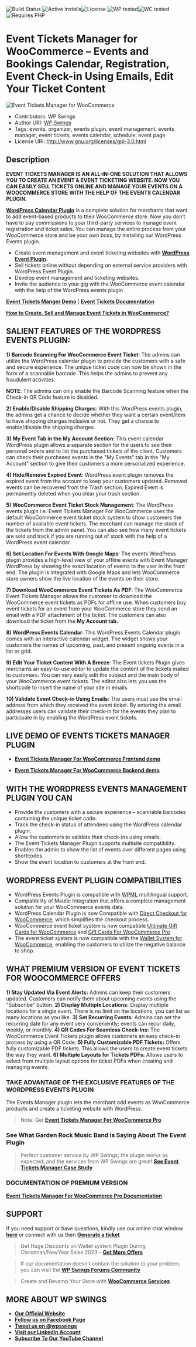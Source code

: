 ![Build Status](https://img.shields.io/badge/build-passing-brightgreen) ![Active installs](https://img.shields.io/badge/Active-1000%2B-brightgreen)![License](https://img.shields.io/badge/License-GPLv3%20or%20later-yellowgreen) ![WP tested](https://img.shields.io/badge/WP%20tested-6.7.1-brightgreen)![WC tested](https://img.shields.io/badge/WC%20tested-9.5.1-brightgreen)![Requires PHP](https://img.shields.io/badge/Requires%20PHP-5.2.4-blue)
# Event Tickets Manager for WooCommerce – Events and Bookings Calendar, Registration, Event Check-in Using Emails, Edit Your Ticket Content
![Event Tickets Manager  for WooCommerce](https://ps.w.org/event-tickets-manager-for-woocommerce/assets/banner-772x250.jpg?rev=2672038)
* Contributors: WP Swings
* Author URI: [WP Swings](https://wpswings.com/?utm_source=events-github-official&utm_medium=events-github-page&utm_campaign=official)
* Tags: events, organizer, events plugin, event management, events manager, event tickets, events calendar, schedule, event page
* License URI: http://www.gnu.org/licenses/gpl-3.0.html

## Description 

**EVENT TICKETS MANAGER IS AN ALL-IN-ONE SOLUTION THAT ALLOWS YOU TO CREATE AN EVENT & EVENT TICKETING WEBSITE. NOW YOU CAN EASILY SELL TICKETS ONLINE AND MANAGE YOUR EVENTS ON A WOOCOMMERCE STORE WITH THE HELP OF THE EVENTS CALENDAR PLUGIN.**

[**WordPress Calendar Plugin**](https://wordpress.org/plugins/event-tickets-manager-for-woocommerce/) is a complete solution for merchants that want to add event-based products to their WooCommerce store. Now you don’t have to pay commissions to your third-party services to manage event registration and ticket sales. You can manage the entire process from your WooCommerce store and be your own boss, by installing our WordPress Events plugin.

* Create event management and event ticketing websites with [**WordPress Event Plugin**](https://wpswings.com/product/event-tickets-manager-for-woocommerce-pro/?utm_source=wpswings-events-pro&utm_medium=events-github-page&utm_campaign=events-pro).
* Sell tickets online without depending on external service providers with WordPress Event Plugin.
* Develop event management and ticketing websites. 
* Invite the audience to your gig with the WooCommerce event calendar with the help of the WordPress events plugin 

 [**Event Tickets Manger Demo**](https://demo.wpswings.com/event-tickets-manager-for-woocommerce-pro/?utm_source=wpswings-events-pro&utm_medium=events-github-page&utm_campaign=frontend-demo ) | [**Event Tickets Documentation**](https://docs.wpswings.com/event-tickets-manager-for-woocommerce/?utm_source=wpswings-events-doc&utm_medium=events-github-page&utm_campaign=events-doc ) 

[**How to Create, Sell and Manage Event Tickets in WooCommerce?**](https://www.youtube.com/watch?v=9KyB4qpal6M&rel=0)

## SALIENT FEATURES OF THE WORDPRESS EVENTS PLUGIN:

**1) Barcode Scanning For WooCommerce Event Ticket**: The admins can utilize the WordPress calendar plugin to provide the customers with a safe and secure experience. The unique ticket code can now be shown in the form of a scannable barcode. This helps the admins to prevent any fraudulent activities.

**NOTE**: The admins can only enable the Barcode Scanning feature when the Check-in QR Code feature is disabled.

**2) Enable/Disable Shipping Charges**: With this WordPress events plugin, the admins get a chance to decide whether they want a certain event/item to have shipping charges inclusive or not. They get a chance to enable/disable the shipping charges.

**3) My Event Tab in the My Account Section**: This event calendar WordPress plugin allows a separate section for the users to see their personal orders and to list the purchased tickets of the client. Customers can check their purchased events in the "My Events" tab in the "My Account" section to give their customers a more personalized experience.

**4) Hide/Remove Expired Event**: WordPress event plugin removes the expired event from the account to keep your customers updated. Removed events can be recovered from the Trash section. Expired Event is permanently deleted when you clear your trash section.

**5) WooCommerce Event Ticket Stock Management**: The WordPress events plugin i.e. Event Tickets Manager For WooCommerce uses the default WooCommerce event ticket stock system to show customers the number of available event tickets. The merchant can manage the stock of the tickets from the admin panel. You can also see how many event tickets are sold and track if you are running out of stock with the help of a WordPress event calendar. 

**6) Set Location For Events With Google Maps**: The events WordPress plugin provides a high-level view of your offline events with Event Manager WordPress by showing the exact location of events to the user in the front end. The plugin is integrated with Google Maps and lets WooCommerce store owners show the live location of the events on their store.

**7) Download WooCommerce Event Tickets As PDF**: The WooCommerce Event Tickets Manager allows the customer to download the WooCommerce event tickets as PDFs for offline use. When customers buy event tickets for an event from your WooCommerce store they send an email with a PDF attachment of the ticket. The customers can also download the ticket from the **My Account tab.**

**8) WordPress Events Calendar**: This WordPress Events Calendar plugin comes with an interactive calendar widget. The widget shows your customers the names of upcoming, past, and present ongoing events in a list or grid.

**9) Edit Your Ticket Content With A Breeze**: The Event tickets Plugin gives merchants an easy-to-use editor to update the content of the tickets mailed to customers. You can very easily edit the subject and the main body of your WooCommerce event tickets. The editor also lets you use the shortcode to insert the name of your site in emails.

**10) Validate Event Check-in Using Emails**: The users must use the email address from which they received the event ticket. By entering the email addresses users can validate their check-in for the events they plan to participate in by enabling the WordPress event tickets. 

## LIVE  DEMO OF EVENTS TICKETS MANAGER PLUGIN 

* [**Event Tickets Manager For WooCommerce Frontend demo**](https://demo.wpswings.com/event-tickets-manager-for-woocommerce-pro/?utm_source=wpswings-events-demo&utm_medium=events-github-page&utm_campaign=frontend-demo) 

* [**Event Tickets Manager For WooCommerce Backend demo**](https://demo.wpswings.com/bookings-for-woocommerce-pro/get-personal-demo/?utm_source=wpswings-events-demo&utm_medium=events-github-page&utm_campaign=backend-demo)

## WITH THE WORDPRESS EVENTS MANAGEMENT PLUGIN YOU CAN

* Provide the customers with a secure experience – scannable barcodes containing the unique ticket code.
* Track the check-in status of attendees using the WordPress calendar plugin.
* Allow the customers to validate their check-ins using emails.
* The Event Tickets Manager Plugin supports multisite compatibility.
* Enables the admin to show the list of events over different pages using shortcodes.
* Show the event location to customers at the front end.

## WORDPRESS EVENT PLUGIN COMPATIBILITIES

* WordPress Events Plugin is compatible with [WPML](https://wpml.org/purchase/) multilingual support.
* Compatibility of Mautic Integration that offers a complete management solution for your WooCommerce events data.
* WordPress Calendar Plugin is now Compatible with [Direct Checkout for WooCommerce](https://wordpress.org/plugins/woocommerce-direct-checkout/), which simplifies the checkout process.
* WooCommerce event ticket system is now compatible [Ultimate Gift Cards for WooCommerce](https://wordpress.org/plugins/woo-gift-cards-lite/) and [Gift Cards For WooCommerce Pro](https://wpswings.com/product/gift-cards-for-woocommerce-pro/?utm_source=wpswings-github-page&utm_medium=referral&utm_campaign=gift-cards-pro)
* The event ticket system is now compatible with the [Wallet System for WooCommerce](https://wpswings.com/product/wallet-system-for-woocommerce-pro/?utm_source=wpswings-github-page&utm_medium=referral&utm_campaign=wallet-pro), enabling the customers to utilize the negative balance to shop.

##  WHAT PREMIUM VERSION OF EVENT TICKETS FOR WOOCOMMERCE OFFERS
 
**1) Stay Updated Via Event Alerts:** Admins can keep their customers updated. Customers can notify them about upcoming events using the “Subscribe” button.
**2) Display Multiple Locations:** Display multiple locations for a single event. There is no limit on the locations, you can list as many locations as you like.
**3) Set Recurring Events:** Admins can set the recurring date for any event very conveniently; events can recur daily, weekly, or monthly.
**4) QR Codes For Seamless Check-Ins:** The WooCommerce Event Tickets plugin allows customers an easy check-in process by using a QR Code. 
**5) Fully Customizable PDF Tickets:** Offers fully customizable PDF tickets. This allows the users to create event tickets the way they want.
**6) Multiple Layouts for Tickets PDFs:** Allows users to select from multiple layout options for ticket PDFs when creating and managing events. 

### TAKE ADVANTAGE OF THE EXCLUSIVE FEATURES OF THE WORDPRESS EVENTS PLUGIN

The Events Manager plugin lets the merchant add events as WooCommerce products and create a ticketing website with WordPress.
> Note:  Get [**Event Tickets Manager For WooCommerce Pro**](https://wpswings.com/product/event-tickets-manager-for-woocommerce-pro/?utm_source=wpswings-events-pro&utm_medium=events-github-page&utm_campaign=go-pro)

### See What Garden Rock Music Band is Saying About The Event Plugin
> Perfect customer service by WP Swings; the plugin works as expected; and the services from WP Swings are great! [**See Event Tickets Manager Case Study**]( https://wpswings.com/case-studies/gardenrock/?utm_source=wpswings-event-case-study&utm_medium=events-github-page&utm_campaign=event-case-study )


### DOCUMENTATION OF PREMIUM VERSION
[**Event Tickets Manager For WooCommerce Pro Documentation**](https://docs.wpswings.com/event-tickets-manager-for-woocommerce-pro/?utm_source=events-pro-doc&utm_medium=events-github-page&utm_campaign=events-doc)

## SUPPORT
If you need support or have questions, kindly use our online chat window [**here**](https://wpswings.com/?utm_source=wpswings-official&utm_medium=events-github-page&utm_campaign=official) or connect with us then [**Generate a ticket**](https://wpswings.com/submit-query/?utm_source=wpswings-events-query&utm_medium=events-github-page&utm_campaign=query)

> Get Huge Discounts on Wallet system Plugin During Christmas/NewYear Sales 2023 – [**Get More Offers**](https://wpswings.com/product/event-tickets-manager-for-woocommerce-pro/?utm_source=wpswings-events-offers&utm_medium=wallet-github-page&utm_campaign=offers)

> If our documentation doesn’t contain the solution to your problem, you can visit the [**WP Swings Forums Community**](https://forums.wpswings.com/?utm_source=wpswings-forums&utm_medium=events-github-page&utm_campaign=forum)

> Create and Revamp Your Store with  [**WooCommerce Services**](https://wpswings.com/woocommerce-services/?utm_source=wpswings-events-services&utm_medium=events-github-page&utm_campaign=woocommerce-services )

## MORE ABOUT WP SWINGS

* [**Our Official Website**](https://wpswings.com/?utm_source=events-github-page&utm_medium=events-github-page&utm_campaign=official)
* [**Follow us on Facebook Page**](https://www.facebook.com/wpswings)
* [**Tweet us on @wpswings**](https://twitter.com/wpswings)
* [**Visit our LinkedIn Account**](https://www.linkedin.com/company/77072505/)
* [**Subscribe To Our YouTube Channel**](https://www.youtube.com/channel/UC7nYNf0JETOwW3GOD_EW2Ag)